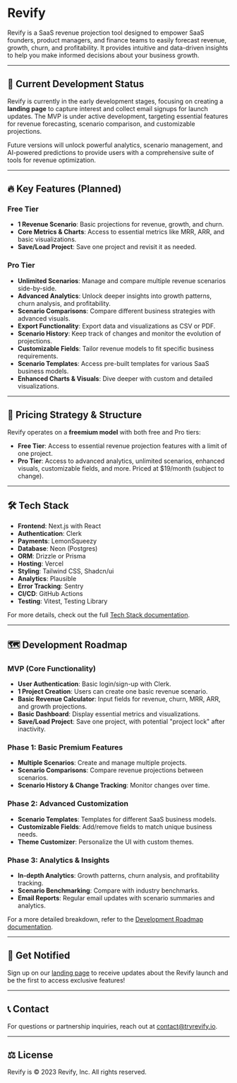 # Revify

Revify is a SaaS revenue projection tool designed to empower SaaS founders, product managers, and finance teams to easily forecast revenue, growth, churn, and profitability. It provides intuitive and data-driven insights to help you make informed decisions about your business growth.

---

## 🚀 Current Development Status

Revify is currently in the early development stages, focusing on creating a **landing page** to capture interest and collect email signups for launch updates. The MVP is under active development, targeting essential features for revenue forecasting, scenario comparison, and customizable projections.

Future versions will unlock powerful analytics, scenario management, and AI-powered predictions to provide users with a comprehensive suite of tools for revenue optimization.

---

## 🔥 Key Features (Planned)

### Free Tier

- **1 Revenue Scenario**: Basic projections for revenue, growth, and churn.
- **Core Metrics & Charts**: Access to essential metrics like MRR, ARR, and basic visualizations.
- **Save/Load Project**: Save one project and revisit it as needed.

### Pro Tier

- **Unlimited Scenarios**: Manage and compare multiple revenue scenarios side-by-side.
- **Advanced Analytics**: Unlock deeper insights into growth patterns, churn analysis, and profitability.
- **Scenario Comparisons**: Compare different business strategies with advanced visuals.
- **Export Functionality**: Export data and visualizations as CSV or PDF.
- **Scenario History**: Keep track of changes and monitor the evolution of projections.
- **Customizable Fields**: Tailor revenue models to fit specific business requirements.
- **Scenario Templates**: Access pre-built templates for various SaaS business models.
- **Enhanced Charts & Visuals**: Dive deeper with custom and detailed visualizations.

---

## 💸 Pricing Strategy & Structure

Revify operates on a **freemium model** with both free and Pro tiers:

- **Free Tier**: Access to essential revenue projection features with a limit of one project.
- **Pro Tier**: Access to advanced analytics, unlimited scenarios, enhanced visuals, customizable fields, and more. Priced at $19/month (subject to change).

---

## 🛠️ Tech Stack

- **Frontend**: Next.js with React
- **Authentication**: Clerk
- **Payments**: LemonSqueezy
- **Database**: Neon (Postgres)
- **ORM**: Drizzle or Prisma
- **Hosting**: Vercel
- **Styling**: Tailwind CSS, Shadcn/ui
- **Analytics**: Plausible
- **Error Tracking**: Sentry
- **CI/CD**: GitHub Actions
- **Testing**: Vitest, Testing Library

For more details, check out the full [Tech Stack documentation](Tech%20Stack.md).

---

## 🗺️ Development Roadmap

### MVP (Core Functionality)

- **User Authentication**: Basic login/sign-up with Clerk.
- **1 Project Creation**: Users can create one basic revenue scenario.
- **Basic Revenue Calculator**: Input fields for revenue, churn, MRR, ARR, and growth projections.
- **Basic Dashboard**: Display essential metrics and visualizations.
- **Save/Load Project**: Save one project, with potential "project lock" after inactivity.

### Phase 1: Basic Premium Features

- **Multiple Scenarios**: Create and manage multiple projects.
- **Scenario Comparisons**: Compare revenue projections between scenarios.
- **Scenario History & Change Tracking**: Monitor changes over time.

### Phase 2: Advanced Customization

- **Scenario Templates**: Templates for different SaaS business models.
- **Customizable Fields**: Add/remove fields to match unique business needs.
- **Theme Customizer**: Personalize the UI with custom themes.

### Phase 3: Analytics & Insights

- **In-depth Analytics**: Growth patterns, churn analysis, and profitability tracking.
- **Scenario Benchmarking**: Compare with industry benchmarks.
- **Email Reports**: Regular email updates with scenario summaries and analytics.

For a more detailed breakdown, refer to the [Development Roadmap documentation](Development%20Roadmap.md).

---

## 📧 Get Notified

Sign up on our [landing page](https://tryrevify.io) to receive updates about the Revify launch and be the first to access exclusive features!

---

## 📞 Contact

For questions or partnership inquiries, reach out at [contact@tryrevify.io](mailto:contact@tryrevify.io).

---

## ⚖️ License

Revify is © 2023 Revify, Inc. All rights reserved.
